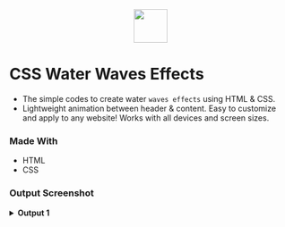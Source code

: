 <div align="center">
  <img height="60" src="https://user-images.githubusercontent.com/85709371/153715643-d0d2a5b8-3be9-41bc-9885-de1dc5808a20.png">
</div>

# CSS Water Waves Effects
- The simple codes to create water `waves effects` using HTML & CSS.
- Lightweight animation between header & content. Easy to customize and apply to any website! Works with all devices and screen sizes.

### Made With
- HTML
- CSS

### Output Screenshot
<details><summary><b>Output 1</b></summary>
  <p align="center">
    <a href="Outputs/output.png"><img src="https://user-images.githubusercontent.com/85709371/154668390-fd318928-62e0-461a-885e-e5af526c0695.png" alt="output"></a>
  </p>
</details>
